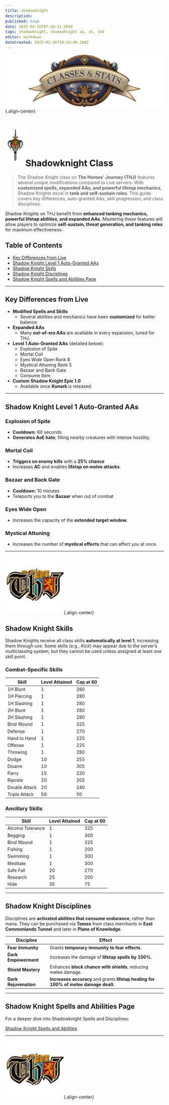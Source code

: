 ```yaml
---
title: shadowknight
description: 
published: true
date: 2025-04-26T07:20:11.959Z
tags: shadowknight, shadowknight aa, sk, shd
editor: markdown
dateCreated: 2025-02-26T19:29:40.108Z
---
```


![statsandclasses.webp](/classes-and-abilities/statsandclasses.webp){.align-center}

# ![Shadowknight](/shadowknight.gif)Shadowknight Class 


> The Shadow Knight class on **The Heroes' Journey (THJ)** features several unique modifications compared to Live servers. With **customized spells, expanded AAs, and powerful lifetap mechanics**, Shadow Knights excel in **tank and self-sustain roles**. This guide covers key differences, auto-granted AAs, skill progression, and class disciplines.

Shadow Knights on THJ benefit from **enhanced tanking mechanics, powerful lifetap abilities, and expanded AAs**. Mastering these features will allow players to optimize **self-sustain, threat generation, and tanking roles** for maximum effectiveness.

## Table of Contents

- [Key Differences from Live](#key-differences-from-live)
- [Shadow Knight Level 1 Auto-Granted AAs](#shadow-knight-level-1-auto-granted-aas)
- [Shadow Knight Skills](#shadow-knight-skills)
- [Shadow Knight Disciplines](#shadow-knight-disciplines)
- [Shadow Knight Spells and Abilities Page](#shadow-knight-spells-and-abilities-page)

---

## Key Differences from Live

- **Modified Spells and Skills**  
  - Several abilities and mechanics have been **customized** for better balance.
- **Expanded AAs**  
  - Many **out-of-era AAs** are available in every expansion, tuned for THJ.
- **Level 1 Auto-Granted AAs** (detailed below):
  - Explosion of Spite  
  - Mortal Coil  
  - Eyes Wide Open Rank 8  
  - Mystical Attuning Rank 5  
  - Bazaar and Back Gate  
  - Consume Item
- **Custom Shadow Knight Epic 1.0**  
  - Available once **Kunark** is released.

---

## Shadow Knight Level 1 Auto-Granted AAs

### Explosion of Spite

- **Cooldown:** 60 seconds  
- **Generates AoE hate**, filling nearby creatures with intense hostility.

### Mortal Coil

- **Triggers on enemy kills** with a **25% chance**  
- Increases **AC** and enables **lifetap on melee attacks**.

### Bazaar and Back Gate

- **Cooldown:** 10 minutes  
- Teleports you to the **Bazaar** when out of combat

### Eyes Wide Open

- Increases the capacity of the **extended target window**.

### Mystical Attuning

- Increases the number of **mystical effects** that can affect you at once.

---

![pagebreak1.webp](/pagebreak1.webp){.align-center}

## Shadow Knight Skills

Shadow Knights receive all class skills **automatically at level 1**, increasing them through use. Some skills (e.g., *Kick*) may appear due to the server’s multiclassing system, but they cannot be used unless assigned at least one skill point.

### Combat-Specific Skills

| Skill        | Level Attained | Cap at 60 |
|------------- |----------------|-----------|
| 1H Blunt     | 1              | 280       |
| 1H Piercing  | 1              | 280       |
| 1H Slashing  | 1              | 280       |
| 2H Blunt     | 1              | 280       |
| 2H Slashing  | 1              | 280       |
| Bind Wound   | 1              | 325       |
| Defense      | 1              | 270       |
| Hand to Hand | 1              | 225       |
| Offense      | 1              | 225       |
| Throwing     | 1              | 280       |
| Dodge        | 10             | 255       |
| Disarm       | 10             | 305       |
| Parry        | 15             | 230       |
| Riposte      | 20             | 205       |
| Double Attack| 20             | 240       |
| Triple Attack| 56             | 50        |

### Ancillary Skills

| Skill            | Level Attained | Cap at 60 |
|------------------|----------------|-----------|
| Alcohol Tolerance| 1              | 325       |
| Begging          | 1              | 300       |
| Bind Wound       | 1              | 325       |
| Fishing          | 1              | 200       |
| Swimming         | 1              | 300       |
| Meditate         | 1              | 300       |
| Safe Fall        | 20             | 270       |
| Research         | 25             | 200       |
| Hide             | 35             | 75        |

---

## Shadow Knight Disciplines

Disciplines are **activated abilities that consume endurance**, rather than mana. They can be purchased via **Tomes** from class merchants in **East Commonlands Tunnel** and later in **Plane of Knowledge**.

| Discipline          | Effect                                                                          |
|---------------------|----------------------------------------------------------------------------------|
| **Fear Immunity**   | Grants **temporary immunity to fear effects**.                                   |
| **Dark Empowerment**| Increases the damage of **lifetap spells by 100%**.                              |
| **Shield Mastery**  | Enhances **block chance with shields**, reducing melee damage.                   |
| **Dark Rejuvenation** | **Increases accuracy** and grants **lifetap healing for 100% of melee damage dealt**. |

---



## Shadow Knight Spells and Abilities Page

For a deeper dive into Shadowknight Spells and Disciplines:

[Shadow Knight Spells and Abilities](/classes-and-abilities/spells-and-abilities/shd)

---

![pagebreak6.webp](/pagebreak6.webp){.align-center}
